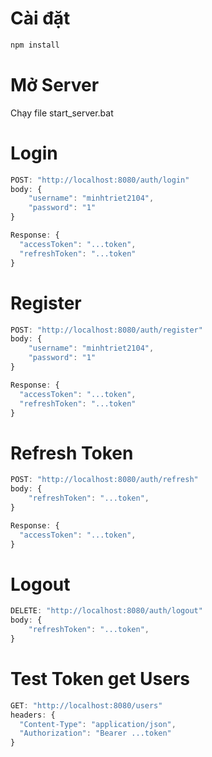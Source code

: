 # Cài đặt

```js
npm install
```

# Mở Server

Chạy file start_server.bat

# Login
```js
POST: "http://localhost:8080/auth/login"
body: {
	"username": "minhtriet2104",
	"password": "1"
}

Response: {
  "accessToken": "...token",
  "refreshToken": "...token"
}
```

# Register
```js
POST: "http://localhost:8080/auth/register"
body: {
	"username": "minhtriet2104",
	"password": "1"
}

Response: {
  "accessToken": "...token",
  "refreshToken": "...token"
}
```


# Refresh Token
```js
POST: "http://localhost:8080/auth/refresh"
body: {
	"refreshToken": "...token",
}

Response: {
  "accessToken": "...token",
}
```

# Logout
```js
DELETE: "http://localhost:8080/auth/logout"
body: {
	"refreshToken": "...token",
}
```

# Test Token get Users
```js
GET: "http://localhost:8080/users"
headers: {
  "Content-Type": "application/json",
  "Authorization": "Bearer ...token"
}
```

